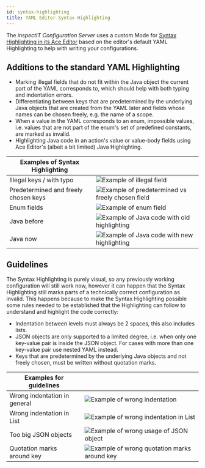 ```yaml
---
id: syntax-highlighting
title: YAML Editor Syntax Highlighting
---
```


The *inspectIT Configuration Server* uses a custom Mode for [Syntax Highlighting in its Ace Editor](https://ace.c9.io/#nav=higlighter) based on the editor's default YAML Highlighting to help with writing your configurations.

## Additions to the standard YAML Highlighting

- Marking illegal fields that do not fit within the Java object the current part of the YAML corresponds to, which should help with both typing and indentation errors.
- Differentiating between keys that are predetermined by the underlying Java objects that are created from the YAML later and fields whose names can be chosen freely, e.g. the name of a scope.
- When a value in the YAML corresponds to an enum, impossible values, i.e. values that are not part of the enum's set of predefined constants, are marked as invalid.
- Highlighting Java code in an action's value or value-body fields using Ace Editor's (albeit a bit limited) Java Highlighting.
  

| Examples of Syntax Highlighting      |   |
|--------------------------------------|---|
| Illegal keys / with typo             | ![Example of illegal field](/assets/highlighting-example-wrongkey.png)  |
| Predetermined and freely chosen keys | ![Example of predetermined vs freely chosen field](/assets/highlighting-example-chosenpredetermined-keys.png)  |
| Enum fields                          | ![Example of enum field](/assets/highlighting-example-enums.png)  |
| Java before                          | ![Example of Java code with old highlighting](/assets/highlighting-example-java-before.png)  |
| Java now                             | ![Example of Java code with new highlighting](/assets/highlighting-example-java-after.png)  |

## Guidelines

The Syntax Highlighting is purely visual, so any previously working configuration will still work now, however it can happen that the Syntax Highlighting still marks parts of a technically correct configuration as invalid.
This happens because to make the Syntax Highlighting possible some rules needed to be established that the Highlighting can follow to understand and highlight the code correctly:

- Indentation between levels must always be 2 spaces, this also includes lists.
- JSON objects are only supported to a limited degree, i.e. when only one key-value pair is inside the JSON object. For cases with more than one key-value pair use nested YAML instead.
- Keys that are predetermined by the underlying Java objects and not freely chosen, must be written without quotation marks.
  

| Examples for guidelines      |                                                                                                |
|------------------------------|------------------------------------------------------------------------------------------------|
| Wrong indentation in general | ![Example of wrong indentation](/assets/highlighting-example-wrongindentation.png)              |
| Wrong indentation in List    | ![Example of wrong indentation in List](/assets/highlighting-example-wrongindentation-list.png) |
| Too big JSON objects         | ![Example of wrong usage of JSON object](/assets/highlighting-example-JSONwrong.png)                                                                                               |
| Quotation marks around key   | ![Example of wrong quotation marks around key](/assets/highlighting-example-quotationmarkswrong.png)                                                                                              |